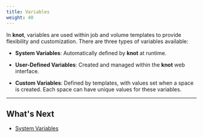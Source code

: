 ```yaml
---
title: Variables
weight: 40
---
```


In **knot**, variables are used within job and volume templates to provide flexibility and customization. There are three types of variables available:

- **System Variables**:
  Automatically defined by **knot** at runtime.

- **User-Defined Variables**:
  Created and managed within the **knot** web interface.

- **Custom Variables**:
  Defined by templates, with values set when a space is created. Each space can have unique values for these variables.

---

## What's Next

- [System Variables](system-variables/)
